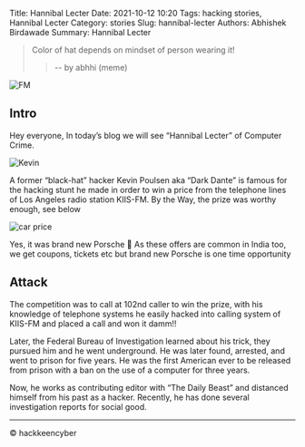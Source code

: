 Title: Hannibal Lecter
Date: 2021-10-12 10:20
Tags: hacking stories, Hannibal Lecter
Category: stories
Slug: hannibal-lecter
Authors: Abhishek Birdawade
Summary: Hannibal Lecter

> Color of hat depends on mindset of person wearing it!
>>  -- by abhhi (meme)

![FM](../images/thumb-fm.jpg)
## Intro

Hey everyone, In today’s blog we will see “Hannibal Lecter” of Computer Crime.

![Kevin](../images/image-9.png)

A former “black-hat” hacker Kevin Poulsen aka “Dark Dante” is famous for the hacking stunt he made in order to win a price from the telephone lines of Los Angeles radio station KIIS-FM. By the Way, the prize was worthy enough, see below

![car price](../images/porsche-911.jpg)

Yes, it was brand new Porsche 🙂
As these offers are common in India too, we get coupons, tickets etc but brand new Porsche is one time opportunity

## Attack

The competition was to call at 102nd caller to win the prize, with his knowledge of telephone systems he easily hacked into calling system of KIIS-FM and placed a call and won it damm!!

Later, the Federal Bureau of Investigation learned about his trick, they pursued him and he went underground. He was later found, arrested, and went to prison for five years. He was the first American ever to be released from prison with a ban on the use of a computer for three years.

Now, he works as contributing editor with “The Daily Beast” and distanced himself from his past as a hacker.
Recently, he has done several investigation reports for social good.

---
&copy; hackkeencyber

